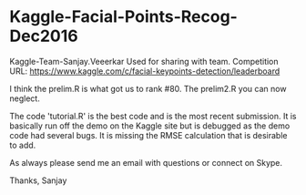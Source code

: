 # Kaggle-Facial-Points-Recog-Dec2016
Kaggle-Team-Sanjay.Veeerkar
Used for sharing with team.
Competition URL: https://www.kaggle.com/c/facial-keypoints-detection/leaderboard

I think the prelim.R is what got us to rank #80. The prelim2.R you can now neglect.

The code 'tutorial.R' is the best code and is the most recent submission. It is basically run off the demo on the Kaggle site but is debugged as the demo code had several bugs. It is missing the RMSE calculation that is desirable to add.

As always please send me an email with questions or connect on Skype.

Thanks,
Sanjay
